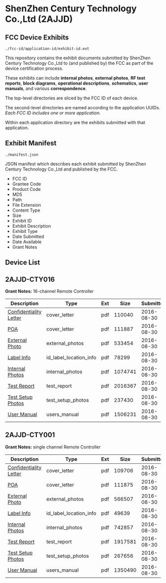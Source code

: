 # ShenZhen Century Technology Co.,Ltd (2AJJD)
## FCC Device Exhibits

```
./fcc-id/application-id/exhibit-id.ext
```

This repository contains the exhibit documents submitted by ShenZhen Century Technology Co.,Ltd to (and published by) the FCC as part of the device certification process.

These exhibits can include **internal photos**, **external photos**, **RF test reports**, **block diagrams**, **operational descriptions**, **schematics**, **user manuals**, and various **correspondence**.

The top-level directories are sliced by the FCC ID of each device.

The second-level directories are named according to the application UUIDs. *Each FCC ID includes one or more application.*

Within each application directory are the exhibits submitted with that application. 

## Exhibit Manifest

```
./manifest.json
```

JSON manifest which describes each exhibit submitted by ShenZhen Century Technology Co.,Ltd and published by the FCC.

- FCC ID
- Grantee Code
- Product Code
- MD5
- Path
- File Extension
- Content Type
- Size
- Exhibit ID
- Exhibit Description
- Exhibit Type
- Date Submitted
- Date Available
- Grant Notes

## Device List
## 2AJJD-CTY016
**Grant Notes:** 16-channel Remote Controller

| Description | Type | Ext | Size | Submitted | Available |
| ----------- | ---- | --- | ---- | --------- | --------- |
| [Confidentiality Letter](2AJJD-CTY016/b5a31b2d057bca88b1cbb117ee3fa6ab/3116714.pdf) | cover_letter | pdf | 110040 | 2016-08-30 | 2016-08-30 |
| [POA](2AJJD-CTY016/b5a31b2d057bca88b1cbb117ee3fa6ab/3116719.pdf) | cover_letter | pdf | 111887 | 2016-08-30 | 2016-08-30 |
| [External Photo](2AJJD-CTY016/b5a31b2d057bca88b1cbb117ee3fa6ab/3116716.pdf) | external_photos | pdf | 533454 | 2016-08-30 | 2016-08-30 |
| [Label Info](2AJJD-CTY016/b5a31b2d057bca88b1cbb117ee3fa6ab/3116718.pdf) | id_label_location_info | pdf | 78299 | 2016-08-30 | 2016-08-30 |
| [Internal Photos](2AJJD-CTY016/b5a31b2d057bca88b1cbb117ee3fa6ab/3116717.pdf) | internal_photos | pdf | 1074741 | 2016-08-30 | 2016-08-30 |
| [Test Report](2AJJD-CTY016/b5a31b2d057bca88b1cbb117ee3fa6ab/3116715.pdf) | test_report | pdf | 2016367 | 2016-08-30 | 2016-08-30 |
| [Test Setup Photos](2AJJD-CTY016/b5a31b2d057bca88b1cbb117ee3fa6ab/3116720.pdf) | test_setup_photos | pdf | 237430 | 2016-08-30 | 2016-08-30 |
| [User Manual](2AJJD-CTY016/b5a31b2d057bca88b1cbb117ee3fa6ab/3116721.pdf) | users_manual | pdf | 1506231 | 2016-08-30 | 2016-08-30 |
## 2AJJD-CTY001
**Grant Notes:** single channel Remote Controller

| Description | Type | Ext | Size | Submitted | Available |
| ----------- | ---- | --- | ---- | --------- | --------- |
| [Confidentiality Letter](2AJJD-CTY001/6cc8f9a7af6dfafd6e8ab645de585991/3116700.pdf) | cover_letter | pdf | 109706 | 2016-08-30 | 2016-08-30 |
| [POA](2AJJD-CTY001/6cc8f9a7af6dfafd6e8ab645de585991/3116705.pdf) | cover_letter | pdf | 111875 | 2016-08-30 | 2016-08-30 |
| [External Photo](2AJJD-CTY001/6cc8f9a7af6dfafd6e8ab645de585991/3116702.pdf) | external_photos | pdf | 566507 | 2016-08-30 | 2016-08-30 |
| [Label Info](2AJJD-CTY001/6cc8f9a7af6dfafd6e8ab645de585991/3116704.pdf) | id_label_location_info | pdf | 49639 | 2016-08-30 | 2016-08-30 |
| [Internal Photos](2AJJD-CTY001/6cc8f9a7af6dfafd6e8ab645de585991/3116703.pdf) | internal_photos | pdf | 742857 | 2016-08-30 | 2016-08-30 |
| [Test Report](2AJJD-CTY001/6cc8f9a7af6dfafd6e8ab645de585991/3116701.pdf) | test_report | pdf | 1917581 | 2016-08-30 | 2016-08-30 |
| [Test Setup Photos](2AJJD-CTY001/6cc8f9a7af6dfafd6e8ab645de585991/3116706.pdf) | test_setup_photos | pdf | 267656 | 2016-08-30 | 2016-08-30 |
| [User Manual](2AJJD-CTY001/6cc8f9a7af6dfafd6e8ab645de585991/3116707.pdf) | users_manual | pdf | 1350490 | 2016-08-30 | 2016-08-30 |
